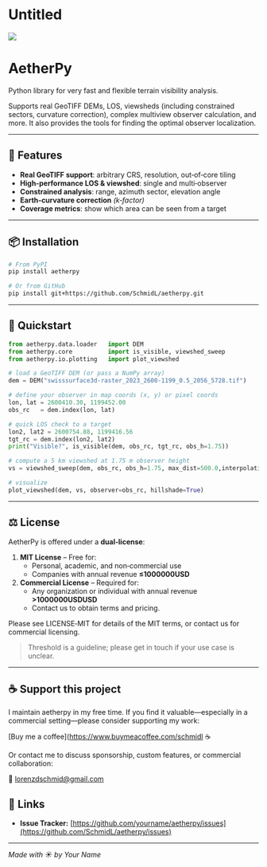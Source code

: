 # Untitled

![](https://www.notion.sodocs/banner.png)

# AetherPy

Python library for very fast and flexible terrain visibility analysis.

Supports real GeoTIFF DEMs, LOS, viewsheds (including constrained sectors, curvature correction), complex multiview observer calculation, and more. It also provides the tools for finding the optimal observer localization.

---

## 🚀 Features

- **Real GeoTIFF support**: arbitrary CRS, resolution, out‑of‑core tiling
- **High‑performance LOS & viewshed**: single and multi‑observer 
- **Constrained analysis**: range, azimuth sector, elevation angle
- **Earth‑curvature correction** *(k‑factor)*
- **Coverage metrics**: show which area can be seen from a target

---

## 📦 Installation

```bash
# From PyPI
pip install aetherpy

# Or from GitHub
pip install git+https://github.com/SchmidL/aetherpy.git

```

---

## 📝 Quickstart

```python
from aetherpy.data.loader   import DEM
from aetherpy.core          import is_visible, viewshed_sweep
from aetherpy.io.plotting   import plot_viewshed

# load a GeoTIFF DEM (or pass a NumPy array)
dem = DEM("swisssurface3d-raster_2023_2600-1199_0.5_2056_5728.tif") 

# define your observer in map coords (x, y) or pixel coords
lon, lat = 2600410.30, 1199452.00            
obs_rc   = dem.index(lon, lat) 

# quick LOS check to a target
lon2, lat2 = 2600754.88, 1199416.56
tgt_rc = dem.index(lon2, lat2)
print("Visible?", is_visible(dem, obs_rc, tgt_rc, obs_h=1.75))

# compute a 5 km viewshed at 1.75 m observer height
vs = viewshed_sweep(dem, obs_rc, obs_h=1.75, max_dist=500.0,interpolation="bilinear")

# visualize
plot_viewshed(dem, vs, observer=obs_rc, hillshade=True) 
```

---

## ⚖️ License

AetherPy is offered under a **dual‑license**:

1. **MIT License** – Free for:
    - Personal, academic, and non‑commercial use
    - Companies with annual revenue **≤1000000USD**
2. **Commercial License** – Required for:
    - Any organization or individual with annual revenue **>1000000USDUSD**
    - Contact us to obtain terms and pricing.

Please see LICENSE‑MIT for details of the MIT terms, or contact us for commercial licensing.

> Threshold is a guideline; please get in touch if your use case is unclear.
> 

---

## ☕ Support this project

I maintain aetherpy in my free time. If you find it valuable—especially in a commercial setting—please consider supporting my work:

[Buy me a coffee](https://www.buymeacoffee.com/schmidl ☕

Or contact me to discuss sponsorship, custom features, or commercial collaboration:

📧 [lorenzdschmid@gmail.com](mailto:lorenzdschmid@gmail.com)

<!-- ---

## 📚 Contributing

Contributions, bug reports, and feature requests are very welcome!

Please read [CONTRIBUTING.md](https://www.notion.so/digitalearth/CONTRIBUTING.md) for details on our code of conduct and development workflow.

--- -->

## 🔗 Links

<!-- - **Homepage & Source:** [https://github.com/yourname/aetherpy](https://github.com/SchmidL/aetherpy) -->
<!-- - **Documentation:** [https://yourname.github.io/aetherpy](https://SchmidL.github.io/aetherpy) -->
- **Issue Tracker:** [https://github.com/yourname/aetherpy/issues](https://github.com/SchmidL/aetherpy/issues)

---

*Made with ☀️ by Your Name*